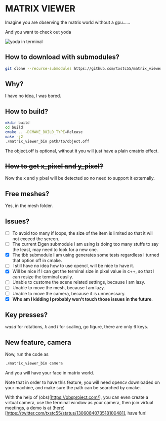 # MATRIX VIEWER

Imagine you are observing the matrix world without a gpu......

And you want to check out yoda

![yoda in terminal](https://github.com/txstc55/matrix_viewer/raw/master/pic/matrix_effect.png)



## How to download with submodules?
```bash
git clone --recurse-submodules https://github.com/txstc55/matrix_viewer
```

## Why?
I have no idea, I was bored.

## How to build?
```bash
mkdir build
cd build
cmake .. -DCMAKE_BUILD_TYPE=Release
make -j2
./matrix_viewer_bin path/to/object.off
```
The object.off is optional, without it you will just have a plain cmatrix effect.

## ~~How to get x_pixel and y_pixel?~~
Now the x and y pixel will be detected so no need to support it externally.

## Free meshes?
Yes, in the mesh folder.

## Issues?
- [ ] To avoid too many if loops, the size of the item is limited so that it will not exceed the screen.
- [ ] The current Eigen submodule I am using is doing too many stuffs to say the least, may need to look for a new one.
- [x] The tbb submodule I am using generates some tests regardless I turned that option off in cmake.
- [ ] I still have no idea how to use opencl, will be nice to have it.
- [x] Will be nice if I can get the terminal size in pixel value in c++, so that I can resize the terminal easily.
- [ ] Unable to custome the scene related settings, because I am lazy.
- [ ] Unable to move the mesh, because I am lazy.
- [ ] Unable to move the camera, because it is unnecessary.
- [x] **Who am I kidding I probably won't touch those issues in the future**.

## Key presses?
*wasd* for rotations, *k* and *l* for scaling, go figure, there are only 6 keys.

## New feature, camera
Now, run the code as
```bash
./matrix_viewer_bin camera
```
And you will have your face in matrix world.

Note that in order to have this feature, you will need opencv downloaded on your machine, and make sure the path can be searched by cmake.

With the help of (obs)[https://obsproject.com/], you can even create a virtual camera, use the terminal window as your camera, then join virtual meetings, a demo is at (here)[https://twitter.com/txstc55/status/1306084073518100481], have fun!
